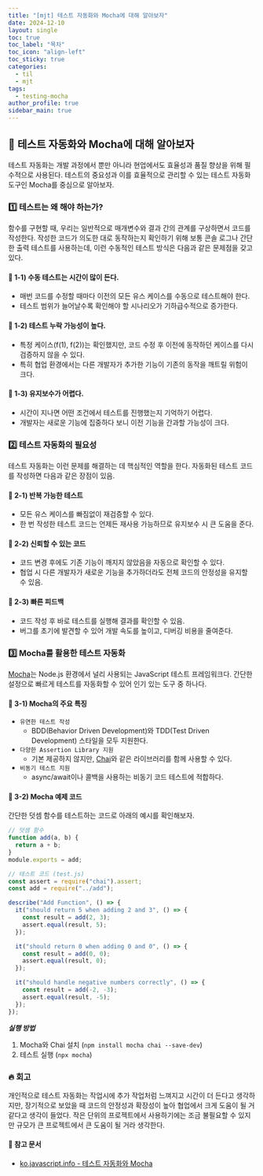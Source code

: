 ```yaml
---
title: "[mjt] 테스트 자동화와 Mocha에 대해 알아보자"
date: 2024-12-10
layout: single
toc: true
toc_label: "목차"
toc_icon: "align-left"
toc_sticky: true
categories:
  - til
  - mjt
tags:
  - testing-mocha
author_profile: true
sidebar_main: true
---
```


## :ledger: 테스트 자동화와 Mocha에 대해 알아보자

테스트 자동화는 개발 과정에서 뿐만 아니라 현업에서도 효율성과 품질 향상을 위해 필수적으로 사용된다. 테스트의 중요성과 이를 효율적으로 관리할 수 있는 테스트 자동화 도구인 Mocha를 중심으로 알아보자.

### :one: 테스트는 왜 해야 하는가?

함수를 구현할 때, 우리는 일반적으로 매개변수와 결과 간의 관계를 구상하면서 코드를 작성한다. 작성한 코드가 의도한 대로 동작하는지 확인하기 위해 보통 콘솔 로그나 간단한 출력 테스트를 사용하는데, 이런 수동적인 테스트 방식은 다음과 같은 문제점을 갖고 있다.

#### :pushpin: 1-1) 수동 테스트는 시간이 많이 든다.

- 매번 코드를 수정할 때마다 이전의 모든 유스 케이스를 수동으로 테스트해야 한다.
- 테스트 범위가 늘어날수록 확인해야 할 시나리오가 기하급수적으로 증가한다.

#### :pushpin: 1-2) 테스트 누락 가능성이 높다.

- 특정 케이스(f(1), f(2))는 확인했지만, 코드 수정 후 이전에 동작하던 케이스를 다시 검증하지 않을 수 있다.
- 특히 협업 환경에서는 다른 개발자가 추가한 기능이 기존의 동작을 깨트릴 위험이 크다.

#### :pushpin: 1-3) 유지보수가 어렵다.

- 시간이 지나면 어떤 조건에서 테스트를 진행했는지 기억하기 어렵다.
- 개발자는 새로운 기능에 집중하다 보니 이전 기능을 간과할 가능성이 크다.

### :two: 테스트 자동화의 필요성

테스트 자동화는 이런 문제를 해결하는 데 핵심적인 역할을 한다. 자동화된 테스트 코드를 작성하면 다음과 같은 장점이 있음.

#### :pushpin: 2-1) 반복 가능한 테스트

- 모든 유스 케이스를 빠짐없이 재검증할 수 있다.
- 한 번 작성한 테스트 코드는 언제든 재사용 가능하므로 유지보수 시 큰 도움을 준다.

#### :pushpin: 2-2) 신뢰할 수 있는 코드

- 코드 변경 후에도 기존 기능이 깨지지 않았음을 자동으로 확인할 수 있다.
- 협업 시 다른 개발자가 새로운 기능을 추가하더라도 전체 코드의 안정성을 유지할 수 있음.

#### :pushpin: 2-3) 빠른 피드백

- 코드 작성 후 바로 테스트를 실행해 결과를 확인할 수 있음.
- 버그를 초기에 발견할 수 있어 개발 속도를 높이고, 디버깅 비용을 줄여준다.

### :three: Mocha를 활용한 테스트 자동화

[Mocha](https://mochajs.org/)는 Node.js 환경에서 널리 사용되는 JavaScript 테스트 프레임워크다. 간단한 설정으로 빠르게 테스트를 자동화할 수 있어 인기 있는 도구 중 하나다.

#### :pushpin: 3-1) Mocha의 주요 특징

- `유연한 테스트 작성`
  - BDD(Behavior Driven Development)와 TDD(Test Driven Development) 스타일을 모두 지원한다.
- `다양한 Assertion Library 지원`
  - 기본 제공하지 않지만, [Chai](https://www.chaijs.com/)와 같은 라이브러리를 함께 사용할 수 있다.
- `비동기 테스트 지원`
  - async/await이나 콜백을 사용하는 비동기 코드 테스트에 적합하다.

#### :pushpin: 3-2) Mocha 예제 코드

간단한 덧셈 함수를 테스트하는 코드로 아래의 예시를 확인해보자.

```javascript
// 덧셈 함수
function add(a, b) {
  return a + b;
}
module.exports = add;

// 테스트 코드 (test.js)
const assert = require("chai").assert;
const add = require("../add");

describe("Add Function", () => {
  it("should return 5 when adding 2 and 3", () => {
    const result = add(2, 3);
    assert.equal(result, 5);
  });

  it("should return 0 when adding 0 and 0", () => {
    const result = add(0, 0);
    assert.equal(result, 0);
  });

  it("should handle negative numbers correctly", () => {
    const result = add(-2, -3);
    assert.equal(result, -5);
  });
});
```

**_실행 방법_**

1. Mocha와 Chai 설치 (`npm install mocha chai --save-dev`)
2. 테스트 실행 (`npx mocha`)

### :fire: 회고

개인적으로 테스트 자동화는 작업시에 추가 작업처럼 느껴지고 시간이 더 든다고 생각하지만, 장기적으로 보았을 때 코드의 안정성과 확장성이 높아 협업에서 크게 도움이 될 거 같다고 생각이 들었다. 작은 단위의 프로젝트에서 사용하기에는 조금 불필요할 수 있지만 규모가 큰 프로젝트에서 큰 도움이 될 거라 생각한다.

#### :pushpin: 참고 문서

- [ko.javascript.info - 테스트 자동화와 Mocha](https://ko.javascript.info/testing-mocha)

